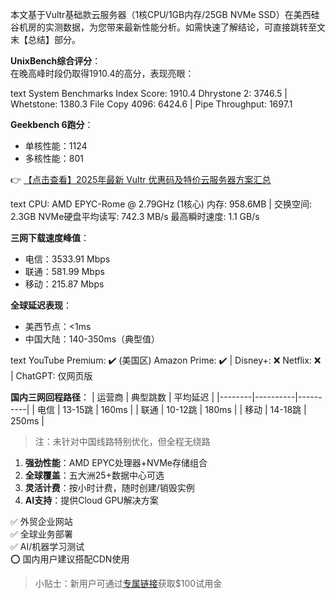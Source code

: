 
本文基于Vultr基础款云服务器（1核CPU/1GB内存/25GB NVMe SSD）在美西硅谷机房的实测数据，为您带来最新性能分析。如需快速了解结论，可直接跳转至文末【总结】部分。


**UnixBench综合评分**：  
在晚高峰时段仍取得1910.4的高分，表现亮眼：

text
System Benchmarks Index Score: 1910.4
Dhrystone 2: 3746.5 | Whetstone: 1380.3
File Copy 4096: 6424.6 | Pipe Throughput: 1697.1

**Geekbench 6跑分**：  
- 单核性能：1124  
- 多核性能：801

👉 [【点击查看】2025年最新 Vultr 优惠码及特价云服务器方案汇总](https://bit.ly/VuLtr)


text
CPU: AMD EPYC-Rome @ 2.79GHz (1核心)
内存: 958.6MB | 交换空间: 2.3GB
NVMe硬盘平均读写: 742.3 MB/s
最高瞬时速度: 1.1 GB/s

**三网下载速度峰值**：
- 电信：3533.91 Mbps
- 联通：581.99 Mbps  
- 移动：215.87 Mbps

**全球延迟表现**：
- 美西节点：<1ms
- 中国大陆：140-350ms（典型值）


text
YouTube Premium: ✔️ (美国区)
Amazon Prime: ✔️ | Disney+: ❌
Netflix: ❌ | ChatGPT: 仅网页版

**国内三网回程路径**：
| 运营商 | 典型跳数 | 平均延迟 |
|--------|----------|----------|
| 电信   | 13-15跳  | 160ms    |
| 联通   | 10-12跳  | 180ms    |
| 移动   | 14-18跳  | 250ms    |

> 注：未针对中国线路特别优化，但全程无绕路


1. **强劲性能**：AMD EPYC处理器+NVMe存储组合
2. **全球覆盖**：五大洲25+数据中心可选
3. **灵活计费**：按小时计费，随时创建/销毁实例
4. **AI支持**：提供Cloud GPU解决方案


✅ 外贸企业网站  
✅ 全球业务部署  
✅ AI/机器学习测试  
⭕ 国内用户建议搭配CDN使用

> 小贴士：新用户可通过[专属链接](https://bit.ly/VuLtr)获取$100试用金
